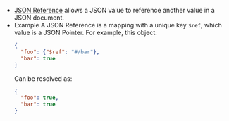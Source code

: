 - [JSON Reference](https://json-spec.readthedocs.io/reference.html) allows a JSON value to reference another value in a JSON document.
- Example
  A JSON Reference is a mapping with a unique key `$ref`, which value is a JSON Pointer. For example, this object:
  ```json
  {
    "foo": {"$ref": "#/bar"},
    "bar": true
  }
  ```
  Can be resolved as:
  ```json
  {
    "foo": true,
    "bar": true
  }
  ```